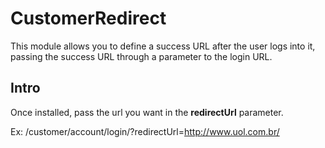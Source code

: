 # CustomerRedirect
This module allows you to define a success URL after the user logs into it, passing the success URL through a parameter to the login URL.
## Intro
Once installed, pass the url you want in the **redirectUrl** parameter.

Ex: /customer/account/login/?redirectUrl=http://www.uol.com.br/
